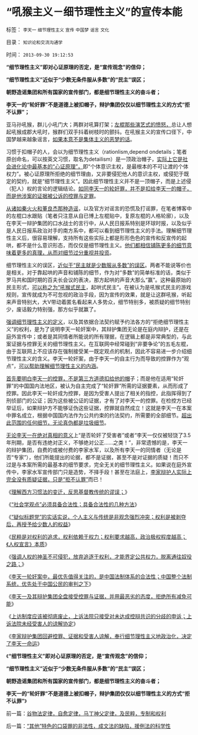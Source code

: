 # “吼猴主义－细节理性主义”的宣传本能

标签： `李天一` `细节理性主义` `宣传` `中国梦` `谣言` `文化` 

目录： `知识论和交流沟通学`

时间： `2013-09-30 19:12:53`

**“细节理性主义”即对心证原理的否定，是“宣传观念”的信仰；**

**“细节理性主义”近似于“少数无条件服从多数”的“民主”误区；**

**朝野造谣集团和所有国家的宣传部门，都是细节理性主义的奋斗者；**

**李天一的“轮奸罪”不是道德上被扣帽子，辩护集团仅仅以细节理性主义的方式“拒不认罪”；**

亚马孙吼猴，群儿小吼门大；两群对吼算打架；[左棍那些演艺式的愤怒，](../../../2009/4/12/神圣的愤怒谩骂和奴性的道德.md)总让人想起吼猴成郡大吼时，猴群们双手抖着树枝时的颤抖。在吼猴主义的宣传口径下，中国梦越来越象谣言，[如果本意不是集体主义的恶梦的话](../../../2013/4/26/集体主义从来不是中国梦，由叶檀公知说起.md)。

习惯于扣帽子的人，会以为细节理性主义（rationlism,depend ondetails；笔者原创命名，可以按英文习惯，取名为detailism）是一顶政治帽子，[实际上它是社会进化论中最基本的“心证原理”，](../../../2010/10/9/个人主义就是实证科学的心证原则.md)即“个体意识主权，是最根本的不可让渡的个体权力”。被心证原理所拒绝的细节理由，又非要侵犯他人的意识主权，或侵犯于既定的契约，就是“细节理性主义”。因此细节理性主义并不是一顶帽子，而是上述侵（犯人）权的言论的逻辑结论。[如同李天一的轮奸罪，并不是扣给李天一的帽子，而是他涉案的证据被公诉的控罪与定罪](../../../2013/9/28/除受害人追加宽恕外，上诉法院没有任何合法理由,为李天一减刑.md)。

[从诸如秦火火和董良杰那种造谣](../../../2013/8/22/卑鄙不是犯罪，秦火火案中不存在具体受害人.md)，以及官方对谣言的恐慌及打谣罪，在笔者博客中的左棍口水跟贴（笔者只注意从自已博上左棍贴中，复原左棍的人格轮廓），以及在李天一辩护集团的口水战士的言行中，从人民日报系特别是环球时报，以及似乎是人民日报系政治对手的南方系中，都可以看到细节理性主义的手法。理解细节理性主义后，很容易理解，支持所有这些实际上都是形形色色的宣传和反宣传的起哄，都不是什么意识形态，而仅仅是细节理性主义。[他们都相信铺陈更多的细节意味着更多的真理，从而对细节过分重视并投资](../../../2012/5/6/真实细节的乌托邦，现实污点的放大镜；.md)。

细节理性主义的误区，[近似于“民主就是少数服从多数”的误区](http://darthvad.blog.163.com/blog/static/53399470201062905513533/)。两者不能说等价也是相关。对于靠起哄的声音和铺陈的细节，作为对“多数”的简单标准的话，类似于罗马共和国时期的百夫长会议的表决，那方起哄的声音大那么“赢”。这种最原始的民主形式，[可以称之为“吼猴式民主](../../../2011/5/13/民主取决于默认权益归属权.md)，起哄式民主”。在被认为是吼猴式民主的游戏规则，宣传就成为不可忽视的政治手段，因为宣传的效果，就是让这群吼猴，听起来声音特别大，大V带动着匿名看起来人多势众，细节特别多，被质疑的细节特别少，废话毅力特别强，那方似乎就赢了。

[强调细节理性主义的定义](../../../2013/9/29/李家辩护集团炒作公众舆论，故意将李天一轮奸案政治化.md)，以及其依据合法契约赋予约法各方的“拒绝细节理性主义”的权利，是为了说明李天一轮奸案中，其辩护集团无论是在庭内辩护，还是在庭外宣传中；或者是其同情者所能说的所有理据，在逻辑上都是非常典型的，与此案证据与控罪无关的细节理性主义。在互联网中经常碰到“非要争论”的五毛左棍，由于互联网上不应该存在强制接受某一既定观点的机制，因此不容易进一步介绍细节理性主义的含义。李天一轮奸案，由于李天一的自主行为而导致的控罪作为“观点”，[可以帮助理解细节理性主义的内涵](../../../2013/2/13/历史有“借古喻今”的现实权威吗？.md)。

[首先要明白李天一的控罪，不是第三方道德扣给他的帽](../../../2013/9/27/李天一承认了全部控罪与证据，最恶劣的态度拒绝减免可能.md)子；而是他在适用“轮奸罪”的中国国内法地区，被认为自主完成了“轮奸罪”所需的证据要素，从而形成了控罪。因此李天一轮奸成为控罪，是因为受害人提出了相关的指控，此指挥得到了刑侦部门的公证；因为这些被公证的证据，才有了对李天一的控罪。在检控方已经举证后，如果辩护方不能够证伪这些证据，控罪就自然成立！这就是李天一在本案中罪名成立，根据中国国内法作为公共约束的约法契约，所需要的全部细节。[超出此范围的任何细节，无论真伪都是垃圾细节](../../../2012/8/23/大学无书！拒绝细节理性主义！.md)。

[无论李天一在绝对真相的意义](../../../2012/5/3/“绝对真实”的“细节理性主义”制造谣言.md)上“是否轮奸了受害者”或者“李天一仅仅被轻饶了3.5年刑期，是否有违绝对正义，不够绝对公正……之类！”，非常遗憾的是，李天一的辩护集团，自费的或被付费的李家水军，以及所有李天一的同情者（无论是否“专家”），他们所能提出的论据，都不是证据，甚至不是对证据的质疑！而只不过是与本案所需的最基本的细节要求，完全无关的细节理性主义。如果说在庭外宣传中，李家水军宣传部门只是造势，不择手段！甚至在法庭上，[李家辩护人实际上完全没有质疑证据，只是“拒不认罪”](../../../2013/9/26/李天一应判13.5年；中国公民审判此案的合法性.md)而已！

《[理解西方习惯法的变迁，反思基督教传统的谬误；](../../../2013/9/12/理解西方习惯法的变迁，反思基督教传统的谬误；.md)》

《[“社会学观点”必须具备合法性；具备合法性的几种方法](../../../2013/9/12/为什么传统文人不是忽悠领导，就是煽动民粹？.md)》

《[“疑似标题党”的实话实说，个人主义与传统是非观念强烈冲突；权利是被剥夺后，再授予给少数人的权益](../../../2013/9/13/权利是广泛被剥夺后，重新授予少数人的权益.md)》

《[民粹是对权利的追求，权利依赖于权力；权利要求越高，政治极权程度越高；《人权宣言》本质](../../../2013/9/13/权利一般指“封建权利”，维权者即血酬.md)》

《[强调人权的神圣不可侵犯，放弃追逐于权利，才能界定公共权力，脱离通往奴役之路；](../../../2013/9/13/彻底否定维权，才能把公共权力关进笼子.md)》

《[李天一轮奸案中，最优先值得关注的，是中国法制体系的合法性；中国整个法制系统，优先处于中国公民的审判之下](../../../2013/9/26/李天一应判13.5年；中国公民审判此案的合法性.md)》

《[李天一及其辩护集团全盘接受控罪与证据，并用最恶劣的态度，拒绝所有减免可能](../../../2013/9/27/李天一承认了全部控罪与证据，最恶劣的态度拒绝减免可能.md)》

《[上访制度应该被彻底废止，上诉法院只接受对未达成控辩共识的分歧的申诉；上诉法院未经受害人的谅解协定](../../../2013/9/28/除受害人追加宽恕外，上诉法院没有任何合法理由,为李天一减刑.md)》

《[李家辩护集团回避控罪、证据和受害人谅解，奉行细节理性主义地政治化，决定了李天一命运](../../../2013/9/29/李家辩护集团炒作公众舆论，故意将李天一轮奸案政治化.md)》

《**“细节理性主义”即对心证原理的否定，是“宣传观念”的信仰；**

**“细节理性主义”近似于“少数无条件服从多数”的“民主”误区；**

**朝野造谣集团和所有国家的宣传部门，都是细节理性主义的奋斗者；**

**李天一的“轮奸罪”不是道德上被扣帽子，辩护集团仅仅以细节理性主义的方式“拒不认罪”**》



前一篇：[谷物法定律，自愈定律，马丁神父定律，及民粹，专制和权利](../../../2013/9/29/谷物法定律，自愈定律，马丁神父定律，及民粹，专制和权利.md)

后一篇：[“其他”特色的口袋罪的非法性，成文法的缺陷，援例法的科学性](../../../2013/9/30/“其他”特色的口袋罪的非法性，成文法的缺陷，援例法的科学性.md)